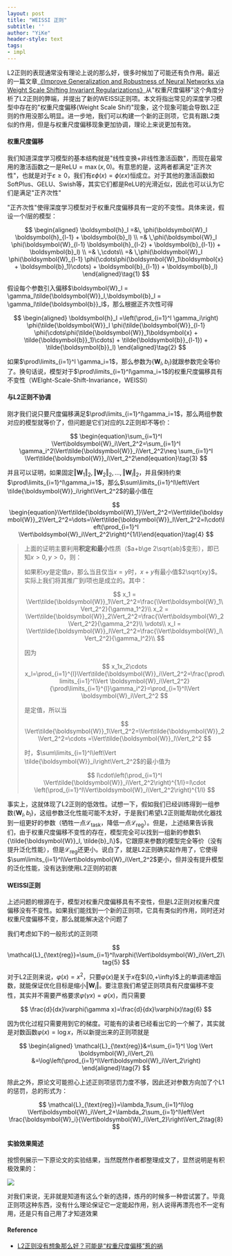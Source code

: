 ```yaml
---
layout: post
title: "WEISSI 正则"
subtitle: ''
author: "YiKe"
header-style: text
tags:
- impl
---
```



L2正则的表现通常没有理论上说的那么好，很多时候加了可能还有负作用。最近的一篇文章[《Improve Generalization and Robustness of Neural Networks via Weight Scale Shifting Invariant Regularizations》](https://arxiv.org/abs/2008.02965)从"权重尺度偏移"这个角度分析了L2正则的弊端，并提出了新的WEISSI正则项。本文将指出常见的深度学习模型中存在的"权重尺度偏移(Weight Scale Shif)"现象，这个现象可能会导致L2正则的作用没那么明显。进一步地，我们可以构建一个新的正则项，它具有跟L2类似的作用，但是与权重尺度偏移现象更加协调，理论上来说更加有效。

#### 权重尺度偏移

我们知道深度学习模型的基本结构就是"线性变换+非线性激活函数"，而现在最常用的激活函数之一是$\text{ReLU}=\max(x, 0)$。有意思的是，这两者都满足"正齐次性"，也就是对于$\varepsilon \ge 0$，我们有$\varepsilon \phi(x)=\phi(\varepsilon x)$恒成立。对于其他的激活函数如SoftPlus、GELU、Swish等，其实它们都是$\text{ReLU}$的光滑近似，因此也可以认为它们是满足"正齐次性"

"正齐次性"使得深度学习模型对于权重尺度偏移具有一定的不变性。具体来说，假设一个$l$层的模型：

$$ \begin{aligned} \boldsymbol{h}_l =&\, \phi(\boldsymbol{W}_l \boldsymbol{h}_{l-1} + \boldsymbol{b}_l) \\ =& \,\phi(\boldsymbol{W}_l \phi(\boldsymbol{W}_{l-1} \boldsymbol{h}_{l-2} + \boldsymbol{b}_{l-1}) + \boldsymbol{b}_l) \\ =& \,\cdots\\ =& \,\phi(\boldsymbol{W}_l \phi(\boldsymbol{W}_{l-1} \phi(\cdots\phi(\boldsymbol{W}_1\boldsymbol{x} + \boldsymbol{b}_1)\cdots) + \boldsymbol{b}_{l-1}) + \boldsymbol{b}_l) \end{aligned}\tag{1} $$

假设每个参数引入偏移$\boldsymbol{W}_l = \gamma_l\tilde{\boldsymbol{W}}_l,\boldsymbol{b}_l = \gamma_l\tilde{\boldsymbol{b}}_l$，那么根据正齐次性可得

$$ \begin{aligned} \boldsymbol{h}_l =\left(\prod_{i=1}^l \gamma_i\right) \phi(\tilde{\boldsymbol{W}}_l \phi(\tilde{\boldsymbol{W}}_{l-1} \phi(\cdots\phi(\tilde{\boldsymbol{W}}_1\boldsymbol{x} + \tilde{\boldsymbol{b}}_1)\cdots) + \tilde{\boldsymbol{b}}_{l-1}) + \tilde{\boldsymbol{b}}_l) \end{aligned}\tag{2} $$

如果$\prod\limits_{i=1}^l \gamma_i=1$，那么参数为$\{\boldsymbol{W}_l,b_l\}$就跟参数完全等价了。换句话说，模型对于$\prod\limits_{i=1}^l\gamma_i=1$的权重尺度偏移具有不变性（WEIght-Scale-Shift-Invariance，WEISSI）

#### 与L2正则不协调

刚才我们说只要尺度偏移满足$\prod\limits_{i=1}^l\gamma_i=1$，那么两组参数对应的模型就等价了，但问题是它们对应的L2正则却不等价：

$$ \begin{equation}\sum_{i=1}^l \Vert\boldsymbol{W}_i\Vert_2^2=\sum_{i=1}^l \gamma_i^2\Vert\tilde{\boldsymbol{W}}_i\Vert_2^2\neq \sum_{i=1}^l \Vert\tilde{\boldsymbol{W}}_i\Vert_2^2\end{equation}\tag{3} $$

并且可以证明，如果固定$\Vert \boldsymbol{W}_1\Vert_2,\Vert \boldsymbol{W}_2\Vert_2,...,\Vert \boldsymbol{W}_l\Vert_2$，并且保持约束$\prod\limits_{i=1}^l\gamma_i=1$，那么$\sum\limits_{i=1}^l\left\Vert \tilde{\boldsymbol{W}}_i\right\Vert_2^2$的最小值在

$$ \begin{equation}\Vert\tilde{\boldsymbol{W}_1}\Vert_2^2=\Vert\tilde{\boldsymbol{W}}_2\Vert_2^2=\dots=\Vert\tilde{\boldsymbol{W}}_l\Vert_2^2=l\cdot\left(\prod_{i=1}^l \Vert\boldsymbol{W}_i\Vert_2^2\right)^{1/l}\end{equation}\tag{4} $$

> 上面的证明主要利用**积定和最小**性质（$a+b\ge 2\sqrt{ab}$变形），即已知$x>0,y>0$，则：
>
> 如果积$xy$是定值$p$，那么当且仅当$x=y$时，$x+y$有最小值$2\sqrt{xy}$。实际上我们将其推广到$l$项也是成立的。其中：
>
> $$ x_1 = \Vert\tilde{\boldsymbol{W}}_1\Vert_2^2=\frac{\Vert\boldsymbol{W}_1\Vert_2^2}{\gamma_1^2}\\ x_2 = \Vert\tilde{\boldsymbol{W}}_2\Vert_2^2=\frac{\Vert\boldsymbol{W}_2\Vert_2^2}{\gamma_2^2}\\ \vdots\\ x_l = \Vert\tilde{\boldsymbol{W}}_l\Vert_2^2=\frac{\Vert\boldsymbol{W}_l\Vert_2^2}{\gamma_l^2}\\ $$
>
> 因为
>
> $$ x_1x_2\cdots x_l=\prod_{i=1}^{l}\Vert\tilde{\boldsymbol{W}}_i\Vert_2^2=\frac{\prod\limits_{i=1}^l\Vert \boldsymbol{W}_i\Vert_2^2}{\prod\limits_{i=1}^{l}\gamma_i^2}=\prod_{i=1}^l\Vert \boldsymbol{W}_i\Vert_2^2 $$
>
> 是定值，所以当
>
> $$ \Vert\tilde{\boldsymbol{W}}_1\Vert_2^2=\Vert\tilde{\boldsymbol{W}}_2\Vert_2^2=\cdots =\Vert\tilde{\boldsymbol{W}}_l\Vert_2^2 $$
>
> 时，$\sum\limits_{i=1}^l\left\Vert \tilde{\boldsymbol{W}}_i\right\Vert_2^2$的最小值为
>
> $$ l\cdot\left(\prod_{i=1}^l \Vert\tilde{\boldsymbol{W}}_i\Vert_2^2\right)^{1/l}=l\cdot \left(\prod_{i=1}^l\Vert\boldsymbol{W}_i\Vert_2^2\right)^{1/l} $$

事实上，这就体现了L2正则的低效性。试想一下，假如我们已经训练得到一组参数$\{\boldsymbol{W}_l,b_l\}$，这组参数泛化性能可能不太好，于是我们希望L2正则能帮助优化器找到一组更好的参数（牺牲一点$\mathcal{L}_{\text{task}}$，降低一点$\mathcal{L}_{\text{reg}}$）。但是，上述结果告诉我们，由于权重尺度偏移不变性的存在，模型完全可以找到一组新的参数$\{\tilde{\boldsymbol{W}}_l, \tilde{b}_l\}$，它跟原来参数的模型完全等价（没有提升泛化性能），但是$\mathcal{L}_{\text{reg}}$还更小。说白了，就是L2正则确实起作用了，它使得$\sum\limits_{i=1}^l\Vert\boldsymbol{W}_i\Vert_2^2$更小，但并没有提升模型的泛化性能，没有达到使用L2正则的初衷

#### WEISSI正则

上述问题的根源在于，模型对权重尺度偏移具有不变性，但是L2正则对权重尺度偏移没有不变性。如果我们能找到一个新的正则项，它具有类似的作用，同时还对权重尺度偏移不变，那么就能解决这个问题了

我们考虑如下的一般形式的正则项

$$ \mathcal{L}_{\text{reg}}=\sum_{i=1}^l\varphi(\Vert\boldsymbol{W}_i\Vert_2)\tag{5} $$

对于L2正则来说，$\varphi(x)=x^2$，只要$\varphi(x)$是关于$x$在$\[0,+\infty)$上的单调递增函数，就能保证优化目标是缩小$\Vert\boldsymbol{W}_i\Vert$。要注意我们希望正则项具有尺度偏移不变性，其实并不需要严格要求$\varphi(\gamma x)=\varphi(x)$，而只需要

$$ \frac{d}{dx}\varphi(\gamma x)=\frac{d}{dx}\varphi(x)\tag{6} $$

因为优化过程只需要用到它的梯度。可能有的读者已经看出它的一个解了，其实就是对数函数$\varphi(x)=\log x$，所以新提出来的正则项就是

$$ \begin{aligned} \mathcal{L}_{\text{reg}}&=\sum_{i=1}^l \log \Vert \boldsymbol{W}_i\Vert_2\\ &=\log\left(\prod_{i=1}^l\Vert\boldsymbol{W}_i\Vert_2\right) \end{aligned}\tag{7} $$

除此之外，原论文可能担心上述正则项惩罚力度不够，因此还对参数方向加了个L1的惩罚，总的形式为：

$$ \mathcal{L}_{\text{reg}}=\lambda_1\sum_{i=1}^l\log \Vert\boldsymbol{W}_i\Vert_2+\lambda_2\sum_{i=1}^l\left\Vert \frac{\boldsymbol{W}_i}{\Vert\boldsymbol{W}_i\Vert_2}\right\Vert_2\tag{8} $$

#### 实验效果简述

按惯例展示一下原论文的实验结果，当然既然作者都整理成文了，显然说明是有积极效果的：

![](https://z3.ax1x.com/2021/06/13/2oER0g.png#shadow)

对我们来说，无非就是知道有这么个新的选择，炼丹的时候多一种尝试罢了。毕竟正则项这种东西，没有什么理论保证它一定能起作用，别人说得再漂亮也不一定有用，还是只有自己用了才知道效果

#### Reference

+   [L2正则没有想象那么好？可能是“权重尺度偏移”惹的祸](https://kexue.fm/archives/7681)
